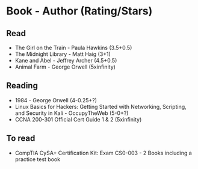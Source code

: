# Book - Author (Rating/Stars)
## Read
- The Girl on the Train - Paula Hawkins (3.5+0.5)
- The Midnight Library - Matt Haig (3+1)
- Kane and Abel - Jeffrey Archer (4.5+0.5)
- Animal Farm - George Orwell (5xinfinity)

## Reading
- 1984 - George Orwell (4-0.25+?)
- Linux Basics for Hackers: Getting Started with Networking, Scripting, and Security in Kali - OccupyTheWeb (5-0+?)
- CCNA 200-301 Official Cert Guide 1 & 2 (5xinfinity)

## To read
- CompTIA CySA+ Certification Kit: Exam CS0-003 - 2 Books including a practice test book
